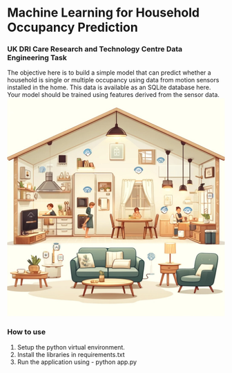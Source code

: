 # Machine Learning for Household Occupancy Prediction

### UK DRI Care Research and Technology Centre Data Engineering Task

The objective here is to build a simple model that can predict whether a household is single or multiple occupancy using data from motion sensors installed in the home. This data is available as an SQLite database here. Your model should be trained using features derived from the sensor data. 
![image](Cozy_Household.png)

### How to use

1. Setup the python virtual environment.
2. Install the libraries in requirements.txt
3. Run the application using - python app.py

